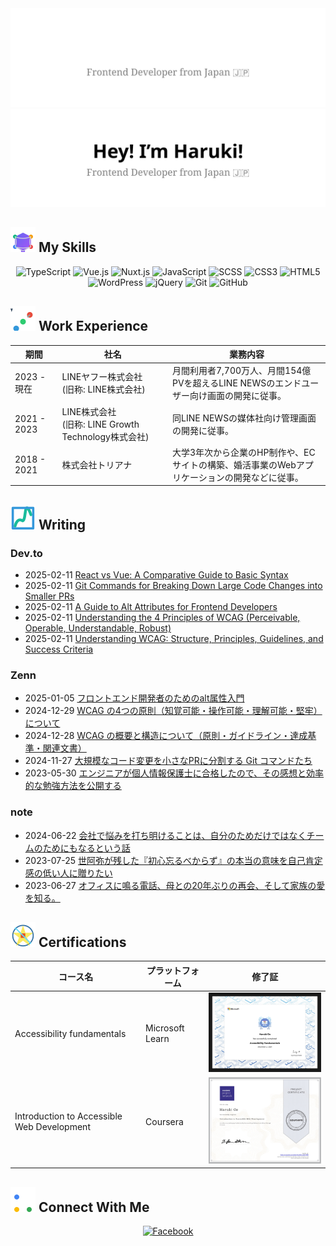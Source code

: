 <!-- ![メインビジュアル: 自己紹介（Hey! I'm Haruki! Frontend Developer from Japan）](images/main-visual.png) -->
<img src="./images/main-visual-dark.svg#gh-dark-mode-only" alt="SVG Animation: 波紋アニメーションと自己紹介（Hey! I'm Haruki! Frontend Developer from Japan）" />

<img src="./images/main-visual-light.svg#gh-light-mode-only" alt="SVG Animation: 波紋アニメーションと自己紹介（Hey! I'm Haruki! Frontend Developer from Japan）" />

## ![My Skills アイコン](./icons/icon-my-skills.svg) My Skills

<div align="center">
  <img src="https://img.shields.io/badge/-TypeScript-3178C6?style=for-the-badge&logo=typescript&logoColor=white" alt="TypeScript">
  <img src="https://img.shields.io/badge/-Vue.js-4FC08D?style=for-the-badge&logo=vue.js&logoColor=white" alt="Vue.js">
  <img src="https://img.shields.io/badge/-Nuxt.js-00DC82?style=for-the-badge&logo=nuxt.js&logoColor=white" alt="Nuxt.js">
  <img src="https://img.shields.io/badge/-JavaScript-F7DF1E?style=for-the-badge&logo=javascript&logoColor=black" alt="JavaScript">
  <img src="https://img.shields.io/badge/-SCSS-CC6699?style=for-the-badge&logo=sass&logoColor=white" alt="SCSS">
  <img src="https://img.shields.io/badge/-CSS3-1572B6?style=for-the-badge&logo=css3&logoColor=white" alt="CSS3">
  <img src="https://img.shields.io/badge/-HTML5-E34F26?style=for-the-badge&logo=html5&logoColor=white" alt="HTML5">
  <img src="https://img.shields.io/badge/-WordPress-21759B?style=for-the-badge&logo=wordpress&logoColor=white" alt="WordPress">
  <img src="https://img.shields.io/badge/-jQuery-0769AD?style=for-the-badge&logo=jquery&logoColor=white" alt="jQuery">
  <img src="https://img.shields.io/badge/-Git-F05032?style=for-the-badge&logo=git&logoColor=white" alt="Git">
  <img src="https://img.shields.io/badge/-GitHub-181717?style=for-the-badge&logo=github&logoColor=white" alt="GitHub">
</div>

## ![Work Experience アイコン](./icons/icon-work-experience.svg) Work Experience

<table style="width: 100%; border-collapse: collapse;">
  <thead>
    <tr>
      <th width="15%">期間</th>
      <th width="35%">社名</th>
      <th width="50%">業務内容</th>
    </tr>
  </thead>
  <tbody>
    <tr>
      <td>2023 - 現在</td>
      <td>LINEヤフー株式会社<br>(旧称: LINE株式会社)</td>
      <td>月間利用者7,700万人、月間154億PVを超えるLINE NEWSのエンドユーザー向け画面の開発に従事。</td>
    </tr>
    <tr>
      <td>2021 - 2023</td>
      <td>LINE株式会社<br>(旧称: LINE Growth Technology株式会社)</td>
      <td>同LINE NEWSの媒体社向け管理画面の開発に従事。</td>
    </tr>
    <tr>
      <td>2018 - 2021</td>
      <td>株式会社トリアナ</td>
      <td>大学3年次から企業のHP制作や、ECサイトの構築、婚活事業のWebアプリケーションの開発などに従事。</td>
    </tr>
  </tbody>
</table>


## ![Writing アイコン](./icons/icon-writing.svg) Writing

### Dev.to

<!-- DEV-TO-POST-LIST:START -->
- 2025-02-11 [React vs Vue: A Comparative Guide to Basic Syntax](https://dev.to/oeharuki/react-vs-vue-a-comparative-guide-to-basic-syntax-2d91)
- 2025-02-11 [Git Commands for Breaking Down Large Code Changes into Smaller PRs](https://dev.to/oeharuki/git-commands-for-breaking-down-large-code-changes-into-smaller-prs-2n84)
- 2025-02-11 [A Guide to Alt Attributes for Frontend Developers](https://dev.to/oeharuki/a-guide-to-alt-attributes-for-frontend-developers-4238)
- 2025-02-11 [Understanding the 4 Principles of WCAG &lpar;Perceivable, Operable, Understandable, Robust&rpar;](https://dev.to/oeharuki/understanding-the-4-principles-of-wcag-perceivable-operable-understandable-robust-2c55)
- 2025-02-11 [Understanding WCAG: Structure, Principles, Guidelines, and Success Criteria](https://dev.to/oeharuki/understanding-wcag-structure-principles-guidelines-success-criteria-and-supporting-documents-1fc)<!-- DEV-TO-POST-LIST:END -->

### Zenn

<!-- ZENN-POST-LIST:START -->
- 2025-01-05 [フロントエンド開発者のためのalt属性入門](https://zenn.dev/harryduck/articles/alt-attribute-in-a11y)
- 2024-12-29 [WCAG の4つの原則（知覚可能・操作可能・理解可能・堅牢）について](https://zenn.dev/harryduck/articles/what-are-4-principles-of-wcag)
- 2024-12-28 [WCAG の概要と構造について（原則・ガイドライン・達成基準・関連文書）](https://zenn.dev/harryduck/articles/what-is-wcag)
- 2024-11-27 [大規模なコード変更を小さなPRに分割する Git コマンドたち](https://zenn.dev/harryduck/articles/large-code-changes-into-smaller-prs)
- 2023-05-30 [エンジニアが個人情報保護士に合格したので、その感想と効率的な勉強方法を公開する](https://zenn.dev/harryduck/articles/2b9001e63eeeb1)<!-- ZENN-POST-LIST:END -->

### note

<!-- NOTE-POST-LIST:START -->
- 2024-06-22 [会社で悩みを打ち明けることは、自分のためだけではなくチームのためにもなるという話](https://note.com/okuda_haruki/n/nb95bf39a78ea)
- 2023-07-25 [世阿弥が残した『初心忘るべからず』の本当の意味を自己肯定感の低い人に贈りたい](https://note.com/okuda_haruki/n/n8c985351334e)
- 2023-06-27 [オフィスに鳴る電話、母との20年ぶりの再会、そして家族の愛を知る。](https://note.com/okuda_haruki/n/n48d2f31d49e9)<!-- NOTE-POST-LIST:END -->

<!-- ## ![Stats アイコン](./icons/icon-stats.svg) My Stats -->

<!-- ![Haruki's GitHub stats](https://github-readme-stats.vercel.app/api?username=haru0101&show_icons=true&theme=radical) -->

## ![Certifications アイコン](./icons/icon-certifications.svg) Certifications

|コース名|プラットフォーム|修了証|
|-|-|-|
|Accessibility fundamentals|Microsoft Learn|<img style="width: 340px;" src="./images/image-accessibility-fundamentals.jpg" alt="Accessibility fundamentals の修了証">|
|Introduction to Accessible Web Development|Coursera|<img style="width: 340px;" src="./images/image-introduction-to-accessible-web-development.jpg" alt="Introduction to Accessible Web Development の修了証">|

## ![Connect With Me アイコン](./icons/icon-connect-with-me.svg) Connect With Me

<div align="center">
  <a href="https://www.facebook.com/haruki.oe.0905/" target="_blank">
    <img src="https://img.shields.io/badge/-Facebook-1877F2?style=for-the-badge&logo=facebook&logoColor=white" alt="Facebook">
  </a>
</div>
